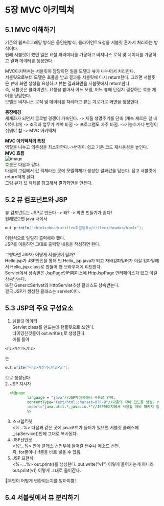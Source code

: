 # 5장 MVC 아키텍쳐  
## 5.1 MVC 이해하기  
기존의 웹프로그래밍 방식은 올인원방식, 클라이언트요청을 서블릿 혼자서 처리하는 방식이다.  
원래 서블릿이 했던 일은 요철 파라미터를 가공하고 비지니스 로직 및 데이터를 가공하고 결과 데이터를 생성한다.  
  
MVC아키텍쳐는 서블릿이 담당하던 일을 모델과 뷰가 나누어서 처리한다.  
서블릿으로부터 모델은 호풀을 받고 결과를 서블릿에 다시 return한다. 그러면 서블릿은 뷰에 화면 생성을 요청하고 뷰는 결과화면을 서블릿에서 return한다.  
즉, 서블릿은 클라이언트 요청을 받아서 어느 모델, 어느 뷰에 던질지 결정하는 흐름 제어를 당담한다.  
모델은 비지니스 로직 및 데이터를 처리하고 뷰는 겨로가로 화면을 생성한다.  
  
**등장배경**  
세계화가 되면서 글로벌 경쟁이 가속된다. -> 제품 생명주기를 단축 (계속 새로운 걸 내야하니까) -> 조직과 업무가 계쏙 바뀜 -> 프로그램도 자주 바뀜. ->기능추가나 변경이 쉬워야 함 -> MVC 아키텍쳐  
  
**MVC 아키텍쳐의 특징**  
역할을 나누고 의존성을 최소화한다.->변경이 쉽고 기존 코드 재사용성을 높인다.  
**MVC 흐름**  
![image](https://user-images.githubusercontent.com/61738600/127312467-82c3cc61-ea78-4c9c-bd05-914b09409db1.png)  
흐름은 다음과 같다.  
다음의 그림에서 값 객체라는 곳에 모델객체가 생성한 결과값을 담는다. 담고 서블릿에 return하게 된다.  
그럼 뷰가 값 객체를 참고해서 결과화면을 만든다.  
## 5.2 뷰 컴포넌트와 JSP  
뷰 컴포넌트는 JSP로 만든다 -> 왜? -> 화면 만들기가 쉽다!  
원래였으면 java 내에서 
```java
out.println("<html><head><title>회원등록</title></head></html>");
```
이런식으로 일일히 출력해야 했다.  
JSP를 이용하면 그대로 출력할 내용을 작성하면 된다.  
  
그렇다면 JSP가 어떻게 서블릿이 될까?  
Hello.jsp가 JSP엔진을 통해 <Java Source>인 Hello_jsp.java가 되고 자바컴파일러가 이걸 컴파일해서 Hello_jsp.class로 만들어 웹 브라우저에 리턴한다.  
Servlet에서 상속받은 JspPage인터페이스에 HttpJspPage 인터페이스가 있고 이걸 상속받는다.  
또한 GenericSerlvet의 HttpServlet추상 클래스도 상속받는다.  
결국 JSP가 생성한 클래스는 servlet이다.  
  
## 5.3 JSP의 주요 구성요소  

  1. 템플릿 데이터  
  Servlet class를 만드는데 탬플릿으로 쓰인다.  
  타이밍한것들이 out.write();로 생성된다.  
  예를 들어
  ```jsp
  <h2>계산기</h2>
  ```
  는 
  ```java
  out.write("<h2>계산기</h2>\n");
  ```
  으로 생성된다.  
  2. JSP 지시자  
```jsp
  <%@page
          language = "java"//JSP페이지에서 사용할 언어.
          contentType="text/html;charset=UTF-8"//다음의 자바 코드를 생성. response.setContentType("text/html;charset=UTF-8");
          import="java.util.*,java.io.*"//JSP페이지에서 사용할 자바 패키지 임포트 코드를 생성. import java.util.*;
          %>
```
3. 스크립트릿  
<%...%> 다음과 같은 곳에 java코드가 들어가 있으면 서블릿 클래스에 _jspService()안에 그대로 복사된다.  
4. JSP선언문  
<%!...%> 안에 클래스 선언부에 들어갈 변수나 메소드 선언.  
즉, for문이나 if문을 바로 넣을 수 없음.  
5. JSP 표현식  
<%=...%> out.print()를 생성한다. out.write("v1") 이렇게 들어가는게 아니라 out.print(v1) 이렇게 그대로 들어간다.  

🔑무엇이 어떻게 변환되는지를 알아야함!  
  
## 5.4 서블릿에서 뷰 분리하기  


  
  




